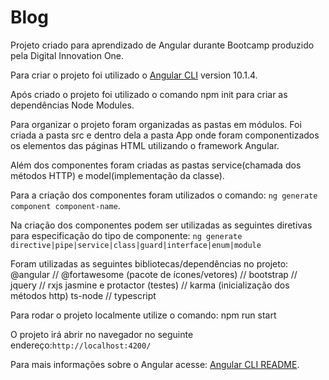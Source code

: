 # Blog

Projeto criado para aprendizado de Angular durante Bootcamp produzido pela Digital Innovation One.

Para criar o projeto foi utilizado o [Angular CLI](https://github.com/angular/angular-cli) version 10.1.4.

Após criado o projeto foi utilizado o comando npm init para criar as dependências Node Modules.

Para organizar o projeto foram organizadas as pastas em módulos. Foi criada a pasta src e dentro dela a pasta App onde foram componentizados os elementos das páginas HTML utilizando o framework Angular.

Além dos componentes foram criadas as pastas service(chamada dos métodos HTTP) e model(implementação da classe).

Para a criação dos componentes foram utilizados o comando: `ng generate component component-name`.

Na criação dos componentes podem ser utilizadas as seguintes diretivas para especificação do tipo de componente: `ng generate directive|pipe|service|class|guard|interface|enum|module`

Foram utilizadas as seguintes bibliotecas/dependências no projeto:
@angular // @fortawesome (pacote de ícones/vetores) // bootstrap // jquery // rxjs
jasmine e protactor (testes) // karma (inicialização dos métodos http)
ts-node // typescript

Para rodar o projeto localmente utilize o comando: npm run start

O projeto irá abrir no navegador no seguinte endereço:`http://localhost:4200/`


Para mais informações sobre o Angular acesse: [Angular CLI README](https://github.com/angular/angular-cli/blob/master/README.md).
